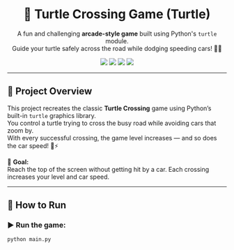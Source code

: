 <h1 align="center">🐢 Turtle Crossing Game (Turtle)</h1>

<p align="center">
A fun and challenging <b>arcade-style game</b> built using Python's <code>turtle</code> module.<br>
Guide your turtle safely across the road while dodging speeding cars! 🚗💨
</p>

<p align="center">
  <img src="https://img.shields.io/badge/Python-3.x-blue?logo=python" />
  <img src="https://img.shields.io/badge/Library-turtle-green" />
  <img src="https://img.shields.io/badge/Difficulty-Intermediate-yellow" />
  <img src="https://img.shields.io/badge/Status-Active-success" />
</p>

---

## 🧩 Project Overview

This project recreates the classic **Turtle Crossing** game using Python’s built-in `turtle` graphics library.  
You control a turtle trying to cross the busy road while avoiding cars that zoom by.  
With every successful crossing, the game level increases — and so does the car speed! 🐢⚡

🎯 **Goal:**  
Reach the top of the screen without getting hit by a car. Each crossing increases your level and car speed.

---

## 🚀 How to Run

### ▶️ Run the game:
```bash
python main.py
